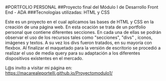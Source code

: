 #PORTFOLIO PERSONAL
##Proyecto final del Módulo I de Desarrollo Front End - ADA
###Tecnologías utilizadas: HTML y CSS

Este es un proyecto en el cual aplicamos las bases de HTML y CSS en la creación de una página web. En esta ocación se trata de un portfolio personal que contiene diferentes secciones. En cada una de ellas se podrán observar el uso de los recursos tales como "secciones", "divs" , íconos, imágenes y textos. A su vez los divs fueron tratados, en su mayoría con flexbox.
Al finalizar el maquetado para la versión de escritorio se procedió a realizar el uso de media query para su adaptación a los diferentes dispositivos existentes en el mercado.

L@s invito a visitar mi página en:
https://macarealeportelli.github.io/Proyectomodulo1/


